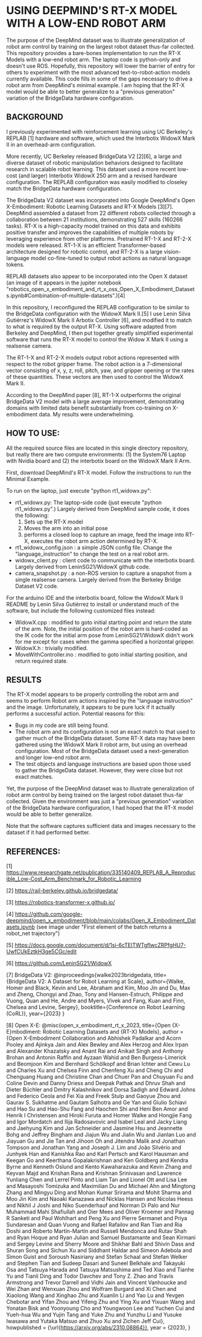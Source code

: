# USING DEEPMIND'S RT-X MODEL WITH A LOW-END ROBOT ARM

The purpose of the DeepMind dataset was to illustrate generalization of robot arm control by training on the largest robot dataset thus-far collected.  This repository provides a bare-bones implementation to run the RT-X Models with a low-end robot arm. The laptop code is python-only and doesn't use ROS.  Hopefully, this repository will lower the barrier of entry for others to experiment with the most advanced text-to-robot-action models currently available. This code fills in some of the gaps necessary to drive a robot arm from DeepMind's minimal example.  I am hoping that the RT-X model would be able to better generalize to a "previous generation" variation of the BridgeData hardware configuration. 

## BACKGROUND

I previously experimented with reinforcement learning using UC Berkeley's REPLAB [1] hardware and software, which used the Interbotix WidowX Mark II in an overhead-arm configuration. 

More recently, UC Berkeley released BridgeData V2 [2][6], a large and diverse dataset of robotic manipulation behaviors designed to facilitate research in scalable robot learning. This dataset used a more recent low-cost (and larger) Interbotix WidowX 250 arm and a revised hardware configuration. The REPLAB configuration was easily modified to closeley match the BridgeData hardware configuration.

The BridgeData V2 dataset was incorporated into Google DeepMind's Open X-Embodiment: Robotic Learning Datasets and RT-X Models [3][7]. DeepMind assembled a dataset from 22 different robots collected through a collaboration between 21 institutions, demonstrating 527 skills (160266 tasks). RT-X is a high-capacity model trained on this data and exhibits positive transfer and improves the capabilities of multiple robots by leveraging experience from other platforms. Pretrained RT-1-X and RT-2-X models were released.  RT-1-X is an efficient Transformer-based architecture designed for robotic control, and RT-2-X is a large vision-language model co-fine-tuned to output robot actions as natural language tokens.  

REPLAB datasets also appear to be incorporated into the Open X dataset (an image of it appears in the jupiter notebook "robotics_open_x_embodiment_and_rt_x_oss_Open_X_Embodiment_Datasets.ipynb#Combination-of-multiple-datasets".)[4]

In this repository, I reconfigured the REPLAB configuration to be similar to the BridgeData configuration with the WidowX Mark II.[5]  I use Lenin Silva Gutiérrez's WidowX Mark II Arbotix Controller [6], and modified it to match to what is required by the output RT-X.  Using software adapted from Berkeley and DeepMind, I then put together greatly simplified experimental software that runs the RT-X model to control the Widow X Mark II using a realsense camera.

The RT-1-X and RT-2-X models output robot actions represented with respect to the robot gripper frame. The robot action is a 7-dimensional vector consisting of x, y, z, roll, pitch, yaw, and gripper opening or the rates of these quantities. These vectors are then used to control the WidowX Mark II.

According to the DeepMind paper [8], RT-1-X outperforms the original BridgeData V2 model with a large average improvement, demonstrating domains with limited data benefit substantially from co-training on X-embodiment data.  My results were underwhelming.

## HOW TO USE:

All the required source files are located in this single directory repository, but really there are two compute environments: (1) the System76 Laptop with Nvidia board and (2) the interbotix board on the WidowX Mark II Arm.
  
First, download DeepMind's RT-X model.  Follow the instructions to run the Minimal Example.

To run on the laptop, just execute "python rt1_widowx.py":
 - rt1_widowx.py: The laptop-side code (just execute "python rt1_widowx.py".) Largely derived from DeepMind sample code, it does the following:
   1. Sets up the RT-X model
   2. Moves the arm into an initial pose
   3. performs a closed loop to capture an image, feed the image into RT-X, executes the robot arm action determined by RT-X.  
 - rt1_widowx_config.json : a simple JSON config file. Change the "language_instruction" to change the test on a real robot arm.
 - widowx_client.py : client code to communicate with the interbotix board. Largely derived from LeninSG21/WidowX github code. 
 - camera_snapshot.py : a non-ROS version to capture a snapshot from a single realsense camera. Largely derived from the Berkeley Bridge Dataset V2 code.

For the arduino IDE and the interbotix board, follow the WidowX Mark II README by Lenin Silva Gutiérrez to install or understand much of the software, but include the following customized files instead: 
 - WidowX.cpp : modified to goto initial starting point and return the state of the arm.  Note, the initial position of the robot arm is hard-coded as the IK code for the initial arm pose from LeninSG21/WidowX didn't work for me except for cases when the gamma specified a horizontal gripper.
 - WidowX.h : trivially modified.
 - MoveWithController.ino : modified to goto initial starting position, and return required state.

## RESULTS
The RT-X model appears to be properly controlling the robot arm and seems to perform Robot arm actions inspired by the "language instruction" and the image. Unfortunately, it appears to be pure luck if it actually performs a successful action.  Potential reasons for this:
  - Bugs in my code are still being found.
  - The robot arm and its configuration is not an exact match to that used to gather much of the BridgeData dataset.  Some RT-X data may have been gathered using the WidowX Mark II robot arm, but using an overhead configuration. Most of the BridgeData dataset used a next-generation and longer low-end robot arm.  
  - The test objects and language instructions are based upon those used to gather the BridgeData dataset.  However, they were close but not exact matches.

Yet, the purpose of the DeepMind dataset was to illustrate generalization of robot arm control by being trained on the largest robot dataset thus-far collected. Given the environment was just a "previous generation" variation of the BridgeData hardware configuration, I had hoped that the RT-X model would be able to better generalize.

Note that the software captures sufficient data and images necessary to the dataset if it had performed better. 

## REFERENCES:

[1] https://www.researchgate.net/publication/335140409_REPLAB_A_Reproducible_Low-Cost_Arm_Benchmark_for_Robotic_Learning

[2] https://rail-berkeley.github.io/bridgedata/

[3] https://robotics-transformer-x.github.io/

[4] https://github.com/google-deepmind/open_x_embodiment/blob/main/colabs/Open_X_Embodiment_Datasets.ipynb (see image under "First element of the batch returns a robot_net trajectory")

[5] https://docs.google.com/document/d/1si-6cTElTWTgflwcZRPfgHU7-UwfCUkEztkH3ge5CGc/edit

[6] https://github.com/LeninSG21/WidowX

[7] BridgeData V2:
@inproceedings{walke2023bridgedata,
  title={BridgeData V2: A Dataset for Robot Learning at Scale},
  author={Walke, Homer and Black, Kevin and Lee, Abraham and Kim, Moo Jin and Du, Max and Zheng, Chongyi and Zhao, Tony and Hansen-Estruch, Philippe and Vuong, Quan and He, Andre and Myers, Vivek and Fang, Kuan and Finn, Chelsea and Levine, Sergey},
  booktitle={Conference on Robot Learning (CoRL)},
  year={2023}
}

[8] Open X-E:
@misc{open_x_embodiment_rt_x_2023,
title={Open {X-E}mbodiment: Robotic Learning Datasets and {RT-X} Models},
author = {Open X-Embodiment Collaboration and Abhishek Padalkar and Acorn Pooley and Ajinkya Jain and Alex Bewley and Alex Herzog and Alex Irpan and Alexander Khazatsky and Anant Rai and Anikait Singh and Anthony Brohan and Antonin Raffin and Ayzaan Wahid and Ben Burgess-Limerick and Beomjoon Kim and Bernhard Schölkopf and Brian Ichter and Cewu Lu and Charles Xu and Chelsea Finn and Chenfeng Xu and Cheng Chi and Chenguang Huang and Christine Chan and Chuer Pan and Chuyuan Fu and Coline Devin and Danny Driess and Deepak Pathak and Dhruv Shah and Dieter Büchler and Dmitry Kalashnikov and Dorsa Sadigh and Edward Johns and Federico Ceola and Fei Xia and Freek Stulp and Gaoyue Zhou and Gaurav S. Sukhatme and Gautam Salhotra and Ge Yan and Giulio Schiavi and Hao Su and Hao-Shu Fang and Haochen Shi and Heni Ben Amor and Henrik I Christensen and Hiroki Furuta and Homer Walke and Hongjie Fang and Igor Mordatch and Ilija Radosavovic and Isabel Leal and Jacky Liang and Jaehyung Kim and Jan Schneider and Jasmine Hsu and Jeannette Bohg and Jeffrey Bingham and Jiajun Wu and Jialin Wu and Jianlan Luo and Jiayuan Gu and Jie Tan and Jihoon Oh and Jitendra Malik and Jonathan Tompson and Jonathan Yang and Joseph J. Lim and João Silvério and Junhyek Han and Kanishka Rao and Karl Pertsch and Karol Hausman and Keegan Go and Keerthana Gopalakrishnan and Ken Goldberg and Kendra Byrne and Kenneth Oslund and Kento Kawaharazuka and Kevin Zhang and Keyvan Majd and Krishan Rana and Krishnan Srinivasan and Lawrence Yunliang Chen and Lerrel Pinto and Liam Tan and Lionel Ott and Lisa Lee and Masayoshi Tomizuka and Maximilian Du and Michael Ahn and Mingtong Zhang and Mingyu Ding and Mohan Kumar Srirama and Mohit Sharma and Moo Jin Kim and Naoaki Kanazawa and Nicklas Hansen and Nicolas Heess and Nikhil J Joshi and Niko Suenderhauf and Norman Di Palo and Nur Muhammad Mahi Shafiullah and Oier Mees and Oliver Kroemer and Pannag R Sanketi and Paul Wohlhart and Peng Xu and Pierre Sermanet and Priya Sundaresan and Quan Vuong and Rafael Rafailov and Ran Tian and Ria Doshi and Roberto Martín-Martín and Russell Mendonca and Rutav Shah and Ryan Hoque and Ryan Julian and Samuel Bustamante and Sean Kirmani and Sergey Levine and Sherry Moore and Shikhar Bahl and Shivin Dass and Shuran Song and Sichun Xu and Siddhant Haldar and Simeon Adebola and Simon Guist and Soroush Nasiriany and Stefan Schaal and Stefan Welker and Stephen Tian and Sudeep Dasari and Suneel Belkhale and Takayuki Osa and Tatsuya Harada and Tatsuya Matsushima and Ted Xiao and Tianhe Yu and Tianli Ding and Todor Davchev and Tony Z. Zhao and Travis Armstrong and Trevor Darrell and Vidhi Jain and Vincent Vanhoucke and Wei Zhan and Wenxuan Zhou and Wolfram Burgard and Xi Chen and Xiaolong Wang and Xinghao Zhu and Xuanlin Li and Yao Lu and Yevgen Chebotar and Yifan Zhou and Yifeng Zhu and Ying Xu and Yixuan Wang and Yonatan Bisk and Yoonyoung Cho and Youngwoon Lee and Yuchen Cui and Yueh-hua Wu and Yujin Tang and Yuke Zhu and Yunzhu Li and Yusuke Iwasawa and Yutaka Matsuo and Zhuo Xu and Zichen Jeff Cui},
howpublished  = {\url{https://arxiv.org/abs/2310.08864}},
year = {2023},
}


